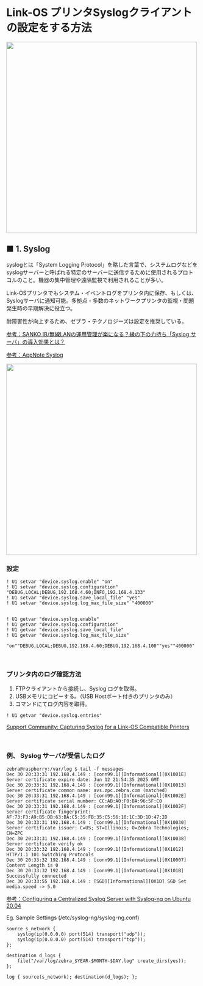 # Link-OS プリンタSyslogクライアントの設定をする方法

<img width="500" src="https://images.unsplash.com/photo-1640158615573-cd28feb1bf4e?q=80&w=1470&auto=format&fit=crop&ixlib=rb-4.0.3&ixid=M3wxMjA3fDB8MHxwaG90by1wYWdlfHx8fGVufDB8fHx8fA%3D%3D">

## ■ 1. Syslog

syslogとは「System Logging Protocol」を略した言葉で、システムログなどをsyslogサーバーと呼ばれる特定のサーバーに送信するために使用されるプロトコルのこと。機器の集中管理や遠隔監視で利用されることが多い。

Link-OSプリンタでもシステム・イベントログをプリンタ内に保存、もしくは、Syslogサーバに通知可能。多拠点・多数のネットワークプリンタの監視・問題発生時の早期解決に役立つ。

耐障害性が向上するため、ゼブラ・テクノロジーズは設定を推奨している。

[参考：SANKO IB/無線LANの運用管理が楽になる？縁の下の力持ち「Syslog サーバ」の導入効果とは？ ](https://sanko-ib.co.jp/mail/blog-wifi_05-syslog/)

[参考：AppNote Syslog ](./AppNote-SYSLOG-v4.pdf)


<img width="500" src="https://sanko-ib.co.jp/mail/blog-wifi_05-syslog/img/syslog-msg.jpg">

</br>

### 設定

```
! U1 setvar "device.syslog.enable" "on"
! U1 setvar "device.syslog.configuration" "DEBUG,LOCAL;DEBUG,192.168.4.60;INFO,192.168.4.133"
! U1 setvar "device.syslog.save_local_file" "yes"
! U1 setvar "device.syslog.log_max_file_size" "400000"


! U1 getvar "device.syslog.enable"
! U1 getvar "device.syslog.configuration"
! U1 getvar "device.syslog.save_local_file"
! U1 getvar "device.syslog.log_max_file_size"

"on""DEBUG,LOCAL;DEBUG,192.168.4.60;DEBUG,192.168.4.100""yes""400000"
```

</br>

### プリンタ内のログ確認方法

1. FTPクライアントから接続し、Syslog ログを取得。
2. USBメモリにコピーする。（USB Hostポート付きのプリンタのみ）
3. コマンドにてログ内容を取得。

```
! U1 getvar "device.syslog.entries"
```

[Support Community: Capturing Syslog for a Link-OS Compatible Printers](https://supportcommunity.zebra.com/s/article/000026448?language=en_US)



</br>

### 例、 Syslog サーバが受信したログ

```
zebra@raspberry:/var/log $ tail -f messages
Dec 30 20:33:31 192.168.4.149 : [conn99.1][Informational][0X1001E] Server certificate expire date: Jun 12 21:54:35 2025 GMT
Dec 30 20:33:31 192.168.4.149 : [conn99.1][Informational][0X10013] Server certificate common name: avs.zpc.zebra.com (matched)
Dec 30 20:33:31 192.168.4.149 : [conn99.1][Informational][0X1002E] Server certificate serial number: CC:AB:A0:F0:BA:96:5F:C0
Dec 30 20:33:31 192.168.4.149 : [conn99.1][Informational][0X1002F] Server certificate fingerprint: AF:73:F3:A9:B5:DB:63:BA:C5:35:FB:35:C5:56:10:1C:3D:1D:47:2D
Dec 30 20:33:31 192.168.4.149 : [conn99.1][Informational][0X10030] Server certificate issuer: C=US; ST=Illinois; O=Zebra Technologies; CN=ZPC
Dec 30 20:33:31 192.168.4.149 : [conn99.1][Informational][0X10038] Server certificate verify ok
Dec 30 20:33:32 192.168.4.149 : [conn99.1][Informational][0X1012] HTTP/1.1 101 Switching Protocols
Dec 30 20:33:32 192.168.4.149 : [conn99.1][Informational][0X10007] Content Length is 0
Dec 30 20:33:32 192.168.4.149 : [conn99.1][Informational][0X101B] Successfully connected
Dec 30 20:33:55 192.168.4.149 : [SGD][Informational][0X1D] SGD Set media.speed -> 5.0
```


[参考：Configuring a Centralized Syslog Server with Syslog-ng on Ubuntu 20.04](https://reintech.io/blog/centralized-syslog-server-configuration-syslog-ng-ubuntu)


Eg. Sample Settings (/etc/syslog-ng/syslog-ng.conf)
```
source s_network {
    syslog(ip(0.0.0.0) port(514) transport("udp"));
    syslog(ip(0.0.0.0) port(514) transport("tcp"));
};

destination d_logs {
    file("/var/log/zebra_$YEAR-$MONTH-$DAY.log" create_dirs(yes));
};

log { source(s_network); destination(d_logs); };
```

</br>